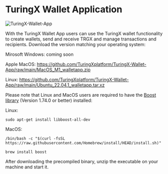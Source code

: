 # TuringX Wallet Application

![TuringX-Wallet-App](https://github.com/TuringXplatform/TuringX-Wallet-App/blob/main/wallet-app-screen.jpg "TuringX Wallet App")

With the TuringX Wallet App users can use the TuringX wallet functionality to create wallets, send and receive TRGX and manage transactions and recipients. Download the version matching your operating system:

Mirosoft Windows: coming soon

Apple MacOS: https://github.com/TuringXplatform/TuringX-Wallet-App/raw/main/MacOS_M1_walletapp.zip

Linux: https://github.com/TuringXplatform/TuringX-Wallet-App/raw/main/Ubuntu_22.04.1_walletapp.tar.xz

Please note that Linux and MacOS users are required to have the [Boost library](https://www.boost.org) (Version 1.74.0 or better) installed: 

Linux:
```
sudo apt-get install libboost-all-dev 
```

MacOS:
```
/bin/bash -c "$(curl -fsSL https://raw.githubusercontent.com/Homebrew/install/HEAD/install.sh)"

brew install boost
```

After downloading the precompiled binary, unzip the executable on your machine and start it.
